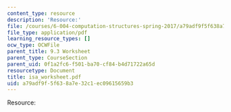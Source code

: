 ```yaml
---
content_type: resource
description: 'Resource:'
file: /courses/6-004-computation-structures-spring-2017/a79adf9f5f638a7e32c1ec09615659b3_isa_worksheet.pdf
file_type: application/pdf
learning_resource_types: []
ocw_type: OCWFile
parent_title: 9.3 Worksheet
parent_type: CourseSection
parent_uid: 0f1a2fc6-f501-ba70-cf84-b4d71722a65d
resourcetype: Document
title: isa_worksheet.pdf
uid: a79adf9f-5f63-8a7e-32c1-ec09615659b3
---
```

Resource:

